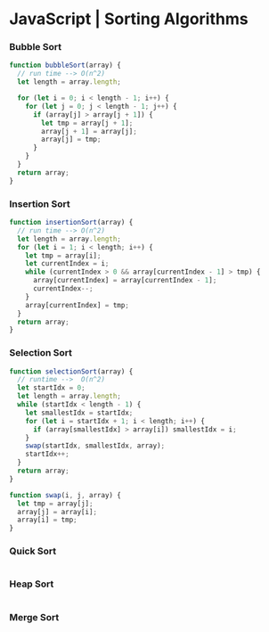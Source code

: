 # JavaScript | Sorting Algorithms

### Bubble Sort

```javascript
function bubbleSort(array) {
  // run time --> O(n^2)
  let length = array.length;

  for (let i = 0; i < length - 1; i++) {
    for (let j = 0; j < length - 1; j++) {
      if (array[j] > array[j + 1]) {
        let tmp = array[j + 1];
        array[j + 1] = array[j];
        array[j] = tmp;
      }
    }
  }
  return array;
}
```

### Insertion Sort

```javascript
function insertionSort(array) {
  // run time --> O(n^2)
  let length = array.length;
  for (let i = 1; i < length; i++) {
    let tmp = array[i];
    let currentIndex = i;
    while (currentIndex > 0 && array[currentIndex - 1] > tmp) {
      array[currentIndex] = array[currentIndex - 1];
      currentIndex--;
    }
    array[currentIndex] = tmp;
  }
  return array;
}
```

### Selection Sort

```javascript
function selectionSort(array) {
  // runtime -->  O(n^2)
  let startIdx = 0;
  let length = array.length;
  while (startIdx < length - 1) {
    let smallestIdx = startIdx;
    for (let i = startIdx + 1; i < length; i++) {
      if (array[smallestIdx] > array[i]) smallestIdx = i;
    }
    swap(startIdx, smallestIdx, array);
    startIdx++;
  }
  return array;
}

function swap(i, j, array) {
  let tmp = array[j];
  array[j] = array[i];
  array[i] = tmp;
}
```

### Quick Sort

```javascript
```

### Heap Sort

```javascript
```

### Merge Sort

```javascript
```
